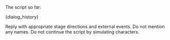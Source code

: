 The script so far:

<interaction>
{dialog_history}
</interaction>

Reply with appropriate stage directions and external events. Do not mention any names. Do not continue the script by simulating characters. 